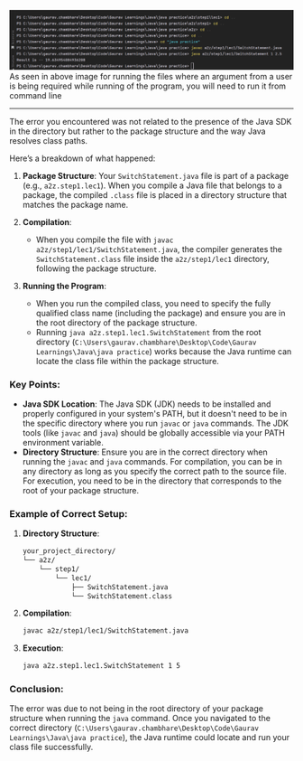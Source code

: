 ![img.png](img.png)
As seen in above image for running the files where an argument from a user is being required while running of the 
program, you will need to run it from command line

---

The error you encountered was not related to the presence of the Java SDK in the directory but rather to the package structure and the way Java resolves class paths.

Here’s a breakdown of what happened:

1. **Package Structure**: Your `SwitchStatement.java` file is part of a package (e.g., `a2z.step1.lec1`). When you compile a Java file that belongs to a package, the compiled `.class` file is placed in a directory structure that matches the package name.

2. **Compilation**:
    - When you compile the file with `javac a2z/step1/lec1/SwitchStatement.java`, the compiler generates the `SwitchStatement.class` file inside the `a2z/step1/lec1` directory, following the package structure.

3. **Running the Program**:
    - When you run the compiled class, you need to specify the fully qualified class name (including the package) and ensure you are in the root directory of the package structure.
    - Running `java a2z.step1.lec1.SwitchStatement` from the root directory (`C:\Users\gaurav.chambhare\Desktop\Code\Gaurav Learnings\Java\java practice`) works because the Java runtime can locate the class file within the package structure.

### Key Points:

- **Java SDK Location**: The Java SDK (JDK) needs to be installed and properly configured in your system's PATH, but it doesn't need to be in the specific directory where you run `javac` or `java` commands. The JDK tools (like `javac` and `java`) should be globally accessible via your PATH environment variable.
- **Directory Structure**: Ensure you are in the correct directory when running the `javac` and `java` commands. For compilation, you can be in any directory as long as you specify the correct path to the source file. For execution, you need to be in the directory that corresponds to the root of your package structure.

### Example of Correct Setup:

1. **Directory Structure**:
   ```
   your_project_directory/
   └── a2z/
       └── step1/
           └── lec1/
               ├── SwitchStatement.java
               └── SwitchStatement.class
   ```

2. **Compilation**:
   ```sh
   javac a2z/step1/lec1/SwitchStatement.java
   ```

3. **Execution**:
   ```sh
   java a2z.step1.lec1.SwitchStatement 1 5
   ```

### Conclusion:
The error was due to not being in the root directory of your package structure when running the `java` command.
Once you navigated to the correct directory 
(`C:\Users\gaurav.chambhare\Desktop\Code\Gaurav Learnings\Java\java practice`), the Java runtime could locate and run
your class file successfully.